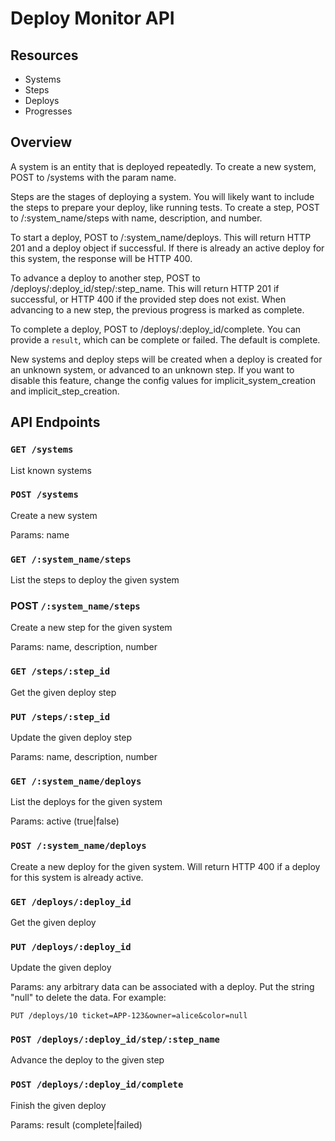 # Deploy Monitor API #

## Resources ##
- Systems
- Steps
- Deploys
- Progresses

## Overview ##

A system is an entity that is deployed repeatedly. To create a new system, POST to /systems with the param name.

Steps are the stages of deploying a system. You will likely want to include the steps to prepare your deploy, like running tests. To create a step, POST to /:system_name/steps with name, description, and number.

To start a deploy, POST to /:system_name/deploys. This will return HTTP 201 and a deploy object if successful. If there is already an active deploy for this system, the response will be HTTP 400.

To advance a deploy to another step, POST to /deploys/:deploy_id/step/:step_name. This will return HTTP 201 if successful, or HTTP 400 if the provided step does not exist. When advancing to a new step, the previous progress is marked as complete.

To complete a deploy, POST to /deploys/:deploy_id/complete. You can provide a `result`, which can be complete or failed. The default is complete.

New systems and deploy steps will be created when a deploy is created for an unknown system, or advanced to an unknown step. If you want to disable this feature, change the config values for implicit_system_creation and implicit_step_creation.

## API Endpoints ##

### `GET /systems`
List known systems

### `POST /systems`
Create a new system

Params: name

### `GET /:system_name/steps`
List the steps to deploy the given system

### POST `/:system_name/steps`
Create a new step for the given system

Params: name, description, number

### `GET /steps/:step_id`
Get the given deploy step

### `PUT /steps/:step_id`
Update the given deploy step

Params: name, description, number

### `GET /:system_name/deploys`
List the deploys for the given system

Params: active (true|false)

### `POST /:system_name/deploys`
Create a new deploy for the given system. Will return HTTP 400 if a deploy for this system is already active.

### `GET /deploys/:deploy_id`
Get the given deploy

### `PUT /deploys/:deploy_id`
Update the given deploy

Params: any arbitrary data can be associated with a deploy. Put the string "null" to delete the data. For example:

    PUT /deploys/10 ticket=APP-123&owner=alice&color=null

### `POST /deploys/:deploy_id/step/:step_name`
Advance the deploy to the given step

### `POST /deploys/:deploy_id/complete`
Finish the given deploy

Params: result (complete|failed)